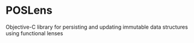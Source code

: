 # POSLens
Objective-C library for persisting and updating immutable data structures using functional lenses
